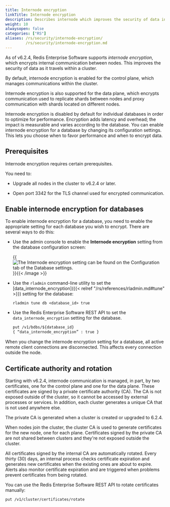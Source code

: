 ```yaml
---
title: Internode encryption
linkTitle: Internode encryption
description: Describes internode which improves the security of data in transit. 
weight: 10
alwaysopen: false
categories: ["RS"]
aliases: /rs/security/internode-encryption/
         /rs/security/internode-encryption.md
---
```

As of v6.2.4, Redis Enterprise Software supports _internode encryption_, which encrypts internal communication between nodes. This improves the security of data as it travels within a cluster.

By default, internode encryption is enabled for the control plane, which manages communications within the cluster.

Internode encryption is also supported for the data plane, which encrypts communication used to replicate shards between nodes and proxy communication with shards located on different nodes.

Internode encryption is disabled by default for individual databases in order to optimize for performance.  Encryption adds latency and overhead; the impact is measurable and varies according to the database. You can enable internode encryption for a database by changing its configuration settings.  This lets you choose when to favor performance and when to encrypt data.

## Prerequisites

Internode encryption requires certain prerequisites.  

You need to:

- Upgrade all nodes in the cluster to v6.2.4 or later.

- Open port 3342 for the TLS channel used for encrypted communication.


## Enable internode encryption for databases

To enable internode encryption for a database, you need to enable the appropriate setting for each database you wish to encrypt.  There are several ways to do this:

- Use the admin console to enable the **Internode encryption** setting from the database configuration screen:

    {{<image filename="images/rs/database-configuration-internode-encryption-edit.png" alt="The Internode encryption setting can be found on the Configuration tab of the Database settings." >}}{{< /image >}}

-  Use the `rladmin` command-line utility to set the [data_internode_encryption]({{< relref "/rs/references/rladmin.md#tune" >}}) setting for the database:

    ``` text
    rladmin tune db <database_id> true
    ``` 

- Use the Redis Enterprise Software REST API to set the `data_internode_encryption` setting for the database.

    ``` rest
    put /v1/bdbs/${database_id}
    { “data_internode_encryption” : true }
    ```

When you change the internode encryption setting for a database, all active remote client connections are disconnected.  This affects every connection outside the node.

## Certificate authority and rotation

Starting with v6.2.4, internode communication is managed, in part, by two certificates, one for the control plane and one for the data plane.  These certificates are signed by a private certificate authority (CA).  The CA is not exposed outside of the cluster, so it cannot be accessed by external processes or services.  In addition, each cluster generates a unique CA that is not used anywhere else.

The private CA is generated when a cluster is created or upgraded to 6.2.4.  

When nodes join the cluster, the cluster CA is used to generate certificates for the new node, one for each plane.  Certificates signed by the private CA are not shared between clusters and they're not exposed outside the cluster.

All certificates signed by the internal CA are automatically rotated. Every thirty (30) days, an internal process checks certificate expiration and generates new certificates when the existing ones are about to expire.  Alerts also monitor certificate expiration and are triggered when problems prevent certificates from being rotated.

You can use the Redis Enterprise Software REST API to rotate certificates manually:

``` rest
put /v1/cluster/certificates/rotate
```
